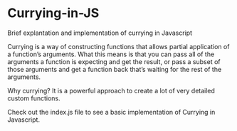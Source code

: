 # Currying-in-JS
Brief explantation and implementation of currying in Javascript 

 Currying is a way of constructing functions that allows partial application of a function’s arguments. What this means is that you can pass all of the arguments a function is expecting and get the result, or pass a subset of those arguments and get a function back that’s waiting for the rest of the arguments.

Why currying?
It is a powerful approach to create a lot of very detailed custom functions.
 
Check out the index.js file to see a basic implementation of Currying in Javascript.

